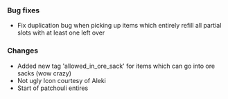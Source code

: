 ### Bug fixes

- Fix duplication bug when picking up items which entirely refill all partial slots with at least one left over

### Changes

- Added new tag 'allowed_in_ore_sack' for items which can go into ore sacks (wow crazy)
- Not ugly Icon courtesy of Aleki
- Start of patchouli entires